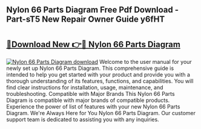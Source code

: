 ## Nylon 66 Parts Diagram Free Pdf Download - Part-sT5 New Repair Owner Guide y6fHT

# <h2><a href="http://dfkwfhz.blite.top/?on=Nylon+66+Parts+Diagram">🔗Download New 👉🔴 Nylon 66 Parts Diagram</a></h2>

[![Nylon 66 Parts Diagram download](https://i.imgur.com/lujVjoI.png)](http://dfkwfhz.blite.top/?on=Nylon+66+Parts+Diagram)
Welcome to the user manual for your newly set up Nylon 66 Parts Diagram. This comprehensive guide is intended to help you get started with your product and provide you with a thorough understanding of its features, functions, and capabilities. You will find clear instructions for installation, usage, maintenance, and troubleshooting. Compatible with Major Brands This Nylon 66 Parts Diagram is compatible with major brands of compatible products. Experience the power of list of features with your new Nylon 66 Parts Diagram. We're Always Here for You Nylon 66 Parts Diagram. Our customer support team is dedicated to assisting you with any inquiries.
